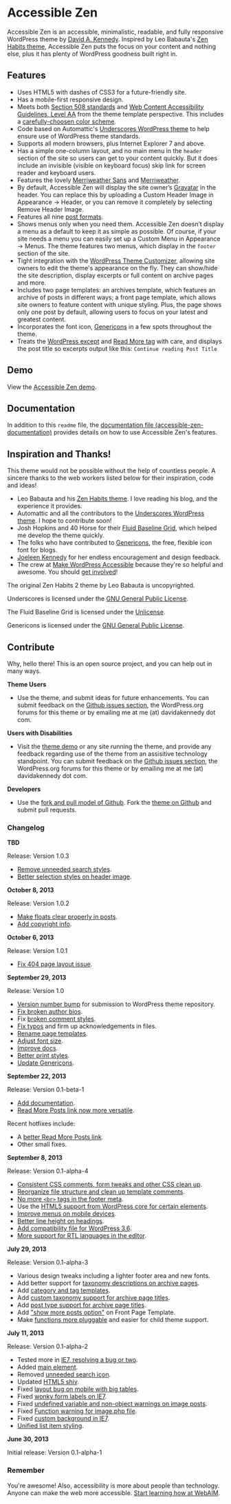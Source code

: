 # Accessible Zen

Accessible Zen is an accessible, minimalistic, readable, and fully responsive WordPress theme by [David A. Kennedy](http://davidakennedy.com). Inspired by Leo Babauta's [Zen Habits theme](http://zenhabits.net/theme/), Accessible Zen puts the focus on your content and nothing else, plus it has plenty of WordPress goodness built right in.

## Features

- Uses HTML5 with dashes of CSS3 for a future-friendly site.
- Has a mobile-first responsive design.
- Meets both [Section 508 standards](http://www.section508.gov/index.cfm?&FuseAction=Content&ID=12) and [Web Content Accessibility Guidelines, Level AA](http://www.w3.org/TR/WCAG/) from the theme template perspective. This includes a [carefully-choosen color scheme](http://accessibility.oit.ncsu.edu/tools/color-contrast/accessible-color-palette.php?&colors=ffffff,f5f5f5,d5d5d5,e5e5e5,333333,666666,e5f7ff,00628c,00354C,00628,C,008FCC,006e9d&main=ffffff&level=AA).
- Code based on Automattic's [Underscores WordPress theme](http://underscores.me/) to help ensure use of WordPress theme standards.
- Supports all modern browsers, plus Internet Explorer 7 and above.
- Has a simple one-column layout, and no main menu in the `header` section of the site so users can get to your content quickly. But it does include an invisible (visible on keyboard focus) skip link for screen reader and keyboard users.
- Features the lovely [Merriweather Sans](http://www.google.com/fonts/specimen/Merriweather+Sans) and [Merriweather](hhttp://www.google.com/fonts/specimen/Merriweather).
- By default, Accessible Zen will display the site owner’s [Gravatar](http://en.gravatar.com/) in the header. You can replace this by uploading a Custom Header Image in Appearance -> Header, or you can remove it completely by selecting Remove Header Image.
- Features all nine [post formats](http://codex.wordpress.org/Post_Formats).
- Shows menus only when you need them. Accessible Zen doesn’t display a menu as a default to keep it as simple as possible. Of course, if your site needs a menu you can easily set up a Custom Menu in Appearance -> Menus. The theme features two menus, which display in the `footer` section of the site.
- Tight integration with the [WordPress Theme Customizer](https://codex.wordpress.org/Theme_Customization_API), allowing site owners to edit the theme's appearance on the fly. They can show/hide the site description, display excerpts or full content on archive pages and more.
- Includes two page templates: an archives template, which features an archive of posts in different ways; a front page template, which allows site owners to feature content with unique styling. Plus, the page shows only one post by default, allowing users to focus on your latest and greatest content.
- Incorporates the font icon, [Genericons](http://genericons.com/) in a few spots throughout the theme.
- Treats the [WordPress except](http://codex.wordpress.org/Excerpt) and [Read More tag](http://codex.wordpress.org/Customizing_the_Read_More) with care, and displays the post title so excerpts output like this: `Continue reading Post Title`

## Demo

View the [Accessible Zen demo](http://wpthemes.davidakennedy.com/accessible-zen/).

## Documentation

In addition to this `readme` file, the [documentation file (accessible-zen-documentation)](https://github.com/davidakennedy/accessible-zen/blob/master/accessible-zen-documentation.md) provides details on how to use Accessible Zen's features.

## Inspiration and Thanks!
 
This theme would not be possible without the help of countless people. A sincere thanks to the web workers listed below for their inspiration, code and ideas!

- Leo Babauta and his [Zen Habits theme](http://zenhabits.net/theme/). I love reading his blog, and the experience it provides.
- Automattic and all the contributors to the [Underscores WordPress theme](http://underscores.me/). I hope to contribute soon!
- Josh Hopkins and 40 Horse for their [Fluid Baseline Grid](http://fluidbaselinegrid.com/), which helped me develop the theme quickly.
- The folks who have contributed to [Genericons](http://genericons.com/), the free, flexible icon font for blogs.
- [Joeleen Kennedy](http://joeleen.net) for her endless encouragement and design feedback.
- The crew at [Make WordPress Accessible](http://make.wordpress.org/accessibility/) because they're so helpful and awesome. You should [get involved](http://make.wordpress.org/accessibility/join-us/)!

The original Zen Habits 2 theme by Leo Babauta is uncopyrighted.

Underscores is licensed under the [GNU General Public License](http://www.gnu.org/licenses/gpl-2.0.html).

The Fluid Baseline Grid is licensed under the [Unlicense](http://unlicense.org/).

Genericons is licensed under the [GNU General Public License](http://www.gnu.org/licenses/gpl-2.0.html).

## Contribute

Why, hello there! This is an open source project, and you can help out in many ways.

**Theme Users**
- Use the theme, and submit ideas for future enhancements. You can submit feedback on the [Github issues section](https://github.com/davidakennedy/accessible-zen/issues), the WordPress.org forums for this theme or by emailing me at me (at) davidakennedy dot com.

**Users with Disabilities**
- Visit the [theme demo](http://wpthemes.davidakennedy.com/accessible-zen/) or any site running the theme, and provide any feedback regarding use of the theme from an assisitive technology standpoint. You can submit feedback on the [Github issues section](https://github.com/davidakennedy/accessible-zen/issues), the WordPress.org forums for this theme or by emailing me at me (at) davidakennedy dot com.

**Developers**
- Use the [fork and pull model of Github](https://help.github.com/articles/using-pull-requests#fork--pull). Fork the [theme on Github](https://github.com/davidakennedy/accessible-zen/) and submit pull requests.

### Changelog

**TBD**

Release: Version 1.0.3

- [Remove unneeded search styles](https://github.com/davidakennedy/accessible-zen/issues/50).
- [Better selection styles on header image](https://github.com/davidakennedy/accessible-zen/issues/51).

**October 8, 2013**

Release: Version 1.0.2

- [Make floats clear properly in posts](https://github.com/davidakennedy/accessible-zen/issues/48).
- [Add copyright info](https://github.com/davidakennedy/accessible-zen/issues/49).

**October 6, 2013**

Release: Version 1.0.1

- [Fix 404 page layout issue](https://github.com/davidakennedy/accessible-zen/issues/47).

**September 29, 2013**

Release: Version 1.0

- [Version number bump](https://github.com/davidakennedy/accessible-zen/issues/46) for submission to WordPress theme repository.
- [Fix broken author bios](https://github.com/davidakennedy/accessible-zen/issues/45).
- Fix [broken comment styles](https://github.com/davidakennedy/accessible-zen/issues/41).
- [Fix typos](https://github.com/davidakennedy/accessible-zen/issues/40) and firm up acknowledgements in files.
- [Rename page templates](https://github.com/davidakennedy/accessible-zen/issues/43).
- [Adjust font size](https://github.com/davidakennedy/accessible-zen/issues/44).
- [Improve docs](https://github.com/davidakennedy/accessible-zen/issues/38).
- [Better print styles](https://github.com/davidakennedy/accessible-zen/issues/42).
- [Update Genericons](https://github.com/davidakennedy/accessible-zen/issues/39).


**September 22, 2013**

Release: Version 0.1-beta-1

- [Add documentation](https://github.com/davidakennedy/accessible-zen/issues/33).
- [Read More Posts link now more versatile](https://github.com/davidakennedy/accessible-zen/issues/36).

Recent hotfixes include:

- A [better Read More Posts link](https://github.com/davidakennedy/accessible-zen/issues/35).
- Other small fixes.

**September 8, 2013**

Release: Version 0.1-alpha-4

- [Consistent CSS comments, form tweaks and other CSS clean up](https://github.com/davidakennedy/accessible-zen/issues/4).
- [Reorganize file structure and clean up template comments](https://github.com/davidakennedy/accessible-zen/issues/16).
- [No more `<br>` tags in the footer meta](https://github.com/davidakennedy/accessible-zen/issues/17).
- Use the [HTML5 support from WordPress core for certain elements](https://github.com/davidakennedy/accessible-zen/issues/27).
- [Improve menus on mobile devices](https://github.com/davidakennedy/accessible-zen/issues/29).
- [Better line height on headings](https://github.com/davidakennedy/accessible-zen/issues/30).
- [Add compatibility file for WordPress 3.6](https://github.com/davidakennedy/accessible-zen/issues/31).
- [More support for RTL languages in the editor](https://github.com/davidakennedy/accessible-zen/issues/32).

**July 29, 2013**

Release: Version 0.1-alpha-3

- Various design tweaks including a lighter footer area and new fonts.
- Add better support for [taxonomy descriptions on archive pages](https://github.com/davidakennedy/accessible-zen/issues/25).
- Add [category and tag templates](https://github.com/davidakennedy/accessible-zen/issues/24).
- Add [custom taxonomy support for archive page titles](https://github.com/davidakennedy/accessible-zen/issues/23).
- Add [post type support for archive page titles](https://github.com/davidakennedy/accessible-zen/issues/22).
- Add ["show more posts option"](https://github.com/davidakennedy/accessible-zen/issues/21) on Front Page Template.
- Make [functions more pluggable](https://github.com/davidakennedy/accessible-zen/issues/20) and easier for child theme support.

**July 11, 2013**

Release: Version 0.1-alpha-2

- Tested more in [IE7, resolving a bug or two](https://github.com/davidakennedy/accessible-zen/issues/1).
- Added [main element](https://github.com/davidakennedy/accessible-zen/issues/6).
- Removed [unneeded search icon](https://github.com/davidakennedy/accessible-zen/issues/8).
- Updated [HTML5 shiv](https://github.com/davidakennedy/accessible-zen/issues/9).
- Fixed [layout bug on mobile with big tables](https://github.com/davidakennedy/accessible-zen/issues/10).
- Fixed [wonky form labels on IE7](https://github.com/davidakennedy/accessible-zen/issues/13).
- Fixed [undefined variable and non-object warnings on image posts](https://github.com/davidakennedy/accessible-zen/issues/14).
- Fixed [Function warning for image.php file](https://github.com/davidakennedy/accessible-zen/issues/15).
- Fixed [custom background in IE7](https://github.com/davidakennedy/accessible-zen/issues/18).
- [Unified list item styling](https://github.com/davidakennedy/accessible-zen/issues/19).

**June 30, 2013**

Initial release: Version 0.1-alpha-1

### Remember

You're awesome! Also, accessibility is more about people than technology. Anyone can make the web more accessible. [Start learning how at WebAIM](http://webaim.org/).